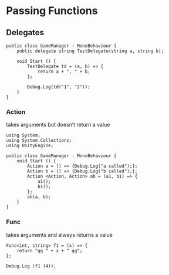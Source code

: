 # Passing Functions

## Delegates
```
public class GameManager : MonoBehaviour {
	public delegate string TestDelegate(string a, string b);

	void Start () {
		TestDelegate td = (a, b) => {
			return a + ", " + b;
		};

		Debug.Log(td("1", "2"));
	}
}
```

### Action
takes arguments but doesn’t return a value

```
using System;
using System.Collections;
using UnityEngine;

public class GameManager : MonoBehaviour {
	void Start () {
		Action a = () => {Debug.Log("a called");};
		Action b = () => {Debug.Log("b called");};
		Action <Action, Action> ab = (a1, b1) => {
			a1();
			b1();
		};
		ab(a, b);
	}
}
```

### Func
takes arguments and always returns a value

```
Func<int, string> f1 = (x) => {
	return "gg " + x + " gg";
};

Debug.Log (f1 (4));
```
